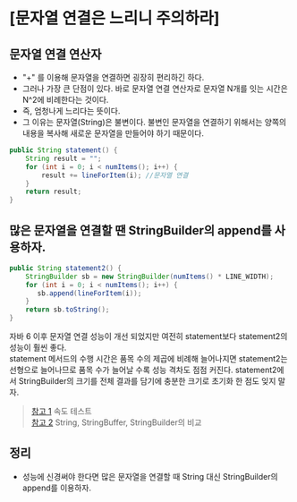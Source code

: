 # [문자열 연결은 느리니 주의하라]

## 문자열 연결 연산자
* "+" 를 이용해 문자열을 연결하면 굉장히 편리하긴 하다.  
* 그러나 가장 큰 단점이 있다. 바로 문자열 연결 연산자로 문자열 N개를 잇는 시간은 N^2에 비례한다는 것이다.  
* 즉, 엄청나게 느리다는 뜻이다.  
* 그 이유는 문자열(String)은 불변이다. 불변인 문자열을 연결하기 위해서는 양쪽의 내용을 복사해 새로운 문자열을 만들어야 하기 때문이다.

```JAVA
public String statement() {
    String result = "";
    for (int i = 0; i < numItems(); i++) {
        result += lineForItem(i); //문자열 연결
    }
    return result;
}
```

## 많은 문자열을 연결할 땐 StringBuilder의 append를 사용하자.
```JAVA
public String statement2() {
    StringBuilder sb = new StringBuilder(numItems() * LINE_WIDTH);
    for (int i = 0; i < numItems(); i++) {
       sb.append(lineForItem(i));
    }
    return sb.toString();
}
```
자바 6 이후 문자열 연결 성능이 개선 되었지만 여전히 statement보다 statement2의 성능이 훨씬 좋다.  
statement 메서드의 수행 시간은 품목 수의 제곱에 비례해 늘어나지면 statement2는 선형으로 늘어나므로 품목 수가 늘어날 수록 성능 격차도 점점 커진다. statement2에서 StringBuilder의 크기를 전체 결과를 담기에 충분한 크기로 초기화 한 점도 잊지 말자.

> [참고 1](https://github.com/Meet-Coder-Study/book-effective-java/blob/main/9%EC%9E%A5/63_%EB%AC%B8%EC%9E%90%EC%97%B4_%EC%97%B0%EA%B2%B0%EC%9D%80_%EB%8A%90%EB%A6%AC%EB%8B%88_%EC%A3%BC%EC%9D%98%ED%95%98%EB%9D%BC_%EA%B9%80%EC%84%B8%EC%9C%A4.md) 속도 테스트  
> [참고 2](https://jaehun2841.github.io/2019/03/01/effective-java-item63/#%EB%AC%B8%EC%9E%90%EC%97%B4-%EC%97%B0%EA%B2%B0%EC%9D%84-%EC%9E%98%EB%AA%BB-%EC%82%AC%EC%9A%A9%ED%95%9C-%EC%98%88-%EB%8A%90%EB%A6%AC%EB%8B%A4) String, StringBuffer, StringBuilder의 비교

## 정리
* 성능에 신경써야 한다면 많은 문자열을 연결할 때 String 대신 StringBuilder의 append를 이용하자.